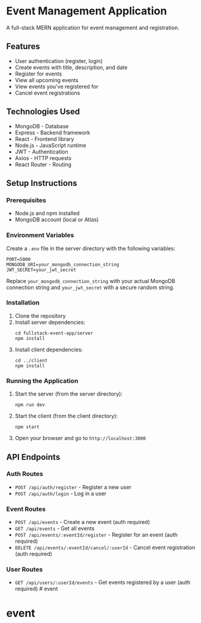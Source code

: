 # Event Management Application

A full-stack MERN application for event management and registration.

## Features

- User authentication (register, login)
- Create events with title, description, and date
- Register for events
- View all upcoming events
- View events you've registered for
- Cancel event registrations

## Technologies Used

- MongoDB - Database
- Express - Backend framework
- React - Frontend library
- Node.js - JavaScript runtime
- JWT - Authentication
- Axios - HTTP requests
- React Router - Routing

## Setup Instructions

### Prerequisites

- Node.js and npm installed
- MongoDB account (local or Atlas)

### Environment Variables

Create a `.env` file in the server directory with the following variables:

```
PORT=5000
MONGODB_URI=your_mongodb_connection_string
JWT_SECRET=your_jwt_secret
```

Replace `your_mongodb_connection_string` with your actual MongoDB connection string and `your_jwt_secret` with a secure random string.

### Installation

1. Clone the repository
2. Install server dependencies:
   ```
   cd fullstack-event-app/server
   npm install
   ```
3. Install client dependencies:
   ```
   cd ../client
   npm install
   ```

### Running the Application

1. Start the server (from the server directory):
   ```
   npm run dev
   ```
2. Start the client (from the client directory):
   ```
   npm start
   ```
3. Open your browser and go to `http://localhost:3000`

## API Endpoints

### Auth Routes
- `POST /api/auth/register` - Register a new user
- `POST /api/auth/login` - Log in a user

### Event Routes
- `POST /api/events` - Create a new event (auth required)
- `GET /api/events` - Get all events
- `POST /api/events/:eventId/register` - Register for an event (auth required)
- `DELETE /api/events/:eventId/cancel/:userId` - Cancel event registration (auth required)

### User Routes
- `GET /api/users/:userId/events` - Get events registered by a user (auth required) # event
# event
